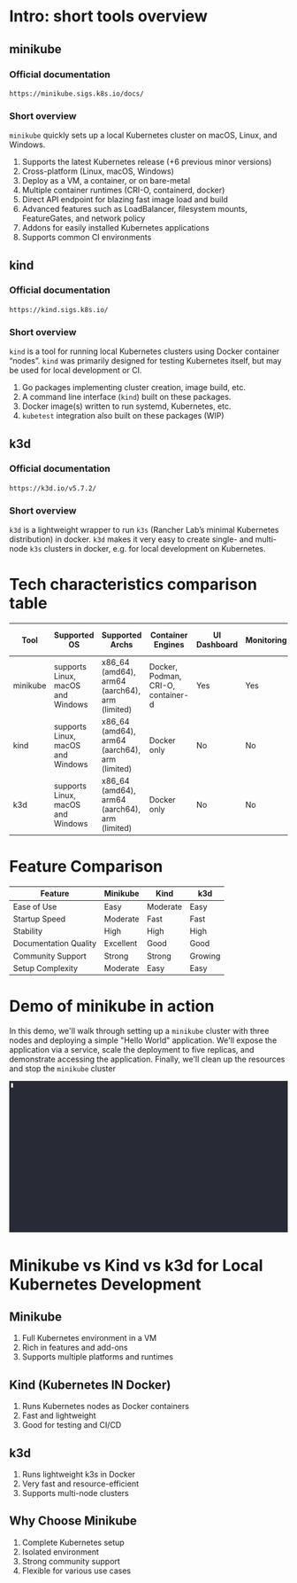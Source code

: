 # Intro: short tools overview

## minikube

### Official documentation

```
https://minikube.sigs.k8s.io/docs/
```

### Short overview

`minikube` quickly sets up a local Kubernetes cluster on macOS, Linux, and Windows.

1. Supports the latest Kubernetes release (+6 previous minor versions)
2. Cross-platform (Linux, macOS, Windows)
3. Deploy as a VM, a container, or on bare-metal
4. Multiple container runtimes (CRI-O, containerd, docker)
5. Direct API endpoint for blazing fast image load and build
6. Advanced features such as LoadBalancer, filesystem mounts, FeatureGates, and network policy
7. Addons for easily installed Kubernetes applications
8. Supports common CI environments

## kind

### Official documentation

```
https://kind.sigs.k8s.io/
```

### Short overview

`kind` is a tool for running local Kubernetes clusters using Docker container “nodes”.
`kind` was primarily designed for testing Kubernetes itself, but may be used for local development or CI.

1. Go packages implementing cluster creation, image build, etc.
2. A command line interface (`kind`) built on these packages.
3. Docker image(s) written to run systemd, Kubernetes, etc.
4. `kubetest` integration also built on these packages (WIP)


## k3d

### Official documentation

```
https://k3d.io/v5.7.2/
```

### Short overview

`k3d` is a lightweight wrapper to run `k3s` (Rancher Lab’s minimal Kubernetes distribution) in docker.
`k3d` makes it very easy to create single- and multi-node `k3s` clusters in docker, e.g. for local development on Kubernetes.




# Tech characteristics comparison table

| Tool        | Supported OS                      | Supported Archs                                | Container Engines                      | UI Dashboard | Monitoring | Managing Kubernetes Cluster |
|-------------|-----------------------------------|------------------------------------------------|----------------------------------------|--------------|------------|-----------------------------|
| minikube    | supports Linux, macOS and Windows | x86_64 (amd64), arm64 (aarch64), arm (limited) | Docker, Podman, CRI-O, container-d     | Yes          | Yes        | Yes                         |
| kind        | supports Linux, macOS and Windows | x86_64 (amd64), arm64 (aarch64), arm (limited) | Docker only                            | No           | No         | Yes                         |
| k3d         | supports Linux, macOS and Windows | x86_64 (amd64), arm64 (aarch64), arm (limited) | Docker only                            | No           | No         | Yes                         |


# Feature Comparison

| Feature               | Minikube | Kind   | k3d   |
|-----------------------|----------|--------|-------|
| Ease of Use           | Easy     | Moderate | Easy  |
| Startup Speed         | Moderate | Fast   | Fast  |
| Stability             | High     | High   | High  |
| Documentation Quality | Excellent | Good   | Good  |
| Community Support     | Strong   | Strong | Growing |
| Setup Complexity      | Moderate | Easy   | Easy  |

# Demo of minikube in action

In this demo, we'll walk through setting up a `minikube` cluster with three nodes and deploying a simple "Hello World" application. We'll expose the application via a service, scale the deployment to five replicas, and demonstrate accessing the application. Finally, we'll clean up the resources and stop the `minikube` cluster

![Image](../.data/demo-minikube.gif)

# Minikube vs Kind vs k3d for Local Kubernetes Development

## Minikube

1. Full Kubernetes environment in a VM
2. Rich in features and add-ons
3. Supports multiple platforms and runtimes

## Kind (Kubernetes IN Docker)

1. Runs Kubernetes nodes as Docker containers
2. Fast and lightweight
3. Good for testing and CI/CD

## k3d

1. Runs lightweight k3s in Docker
2. Very fast and resource-efficient
3. Supports multi-node clusters

## Why Choose Minikube

1. Complete Kubernetes setup
2. Isolated environment
3. Strong community support
4. Flexible for various use cases

